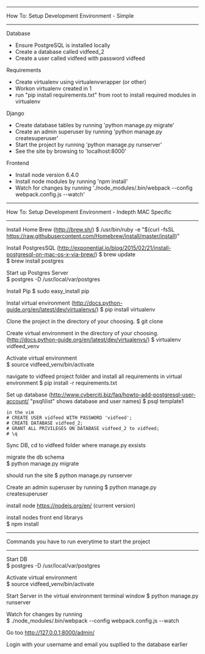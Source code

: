 **********************************************************************

How To: Setup Development Environment - Simple

**********************************************************************

Database

- Ensure PostgreSQL is installed locally
- Create a database called vidfeed_2
- Create a user called vidfeed with password vidfeed


Requirements

- Create virtualenv using virtualenvwrapper (or other)
- Workon virtualenv created in 1
- run "pip install requirements.txt" from root to install required modules in virtualenv

Django

- Create database tables by running 'python manage.py migrate'
- Create an admin superuser by running 'python manage.py createsuperuser'
- Start the project by running 'python manage.py runserver'
- See the site by browsing to 'localhost:8000'


Frontend

- Install node version 6.4.0
- Install node modules by running 'npm install'
- Watch for changes by running './node_modules/.bin/webpack --config webpack.config.js --watch'



**********************************************************************

How To: Setup Development Environment - Indepth MAC Specific

**********************************************************************

Install Home Brew (http://brew.sh/)
	$ /usr/bin/ruby -e "$(curl -fsSL https://raw.githubusercontent.com/Homebrew/install/master/install)"

Install PostgresSQL (http://exponential.io/blog/2015/02/21/install-postgresql-on-mac-os-x-via-brew/)
	$ brew update	
	$ brew install postgres			

Start up Postgres Server	
	$ postgres -D /usr/local/var/postgres			
					
Install Pip	
	$ sudo easy_install pip			
					
Instal virtual environment (http://docs.python-guide.org/en/latest/dev/virtualenvs/)
	$ pip install virtualenv	
					
Clone the project in the directory of your choosing.
	$ git clone 		
					
Create virtual environment in the directory of your choosing. (http://docs.python-guide.org/en/latest/dev/virtualenvs/)
	$ virtualenv vidfeed_venv	

Activate virtual environment	
	$ source vidfeed_venv/bin/activate			
					
navigate to vidfeed project folder and install all requirements in virtual environment 
	$ pip install -r requirements.txt			
					
Set up database	(http://www.cyberciti.biz/faq/howto-add-postgresql-user-account/	"psql\list"	shows database and user names)
	$ psql template1 

	in the vim	
	# CREATE USER vidfeed WITH PASSWORD 'vidfeed';			
	# CREATE DATABASE vidfeed_2;			
	# GRANT ALL PRIVILEGES ON DATABASE vidfeed_2 to vidfeed;			
	# \q			
		

Sync DB, cd to vidfeed folder where manage.py exsists			
		
migrate the db schema	
	$ python manage.py migrate			

should run the site	
	$ python manage.py runserver

Create an admin superuser by running 
	$ python manage.py createsuperuser

install node
	https://nodejs.org/en/ (current version)

install nodes front end librarys	
	$ npm install



**********************************************************************

Commands you have to run everytime to start the project

**********************************************************************

Start DB		
	$ postgres -D /usr/local/var/postgres


Activate virtual environment	
	$ source vidfeed_venv/bin/activate
		
Start Server in the virtual environment terminal window
	$ python manage.py runserver
		
Watch for changes by running 	
	$ ./node_modules/.bin/webpack --config webpack.config.js --watch
		
Go too
	http://127.0.0.1:8000/admin/
	
Login with your username and email you supllied to the database earlier
